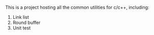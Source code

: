 
This is a project hosting all the common utilities for c/c++, including:

1. Link list
2. Round buffer
3. Unit test
